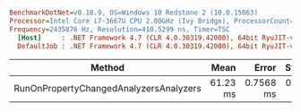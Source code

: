 ``` ini

BenchmarkDotNet=v0.10.9, OS=Windows 10 Redstone 2 (10.0.15063)
Processor=Intel Core i7-3667U CPU 2.00GHz (Ivy Bridge), ProcessorCount=4
Frequency=2435876 Hz, Resolution=410.5299 ns, Timer=TSC
  [Host]     : .NET Framework 4.7 (CLR 4.0.30319.42000), 64bit RyuJIT-v4.7.2115.0
  DefaultJob : .NET Framework 4.7 (CLR 4.0.30319.42000), 64bit RyuJIT-v4.7.2115.0


```
 |                                 Method |     Mean |     Error |    StdDev |    Gen 0 |    Gen 1 | Allocated |
 |--------------------------------------- |---------:|----------:|----------:|---------:|---------:|----------:|
 | RunOnPropertyChangedAnalyzersAnalyzers | 61.23 ms | 0.7568 ms | 0.6709 ms | 937.5000 | 250.0000 |   3.21 MB |
